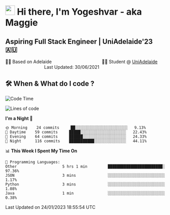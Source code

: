 <h1><img src="https://emojis.slackmojis.com/emojis/images/1531849430/4246/blob-sunglasses.gif?1531849430" width="30"/> Hi there, I'm Yogeshvar - aka Maggie</h1>

## Aspiring Full Stack Engineer | UniAdelaide'23 🇦🇺  
🏂🏻  Based on Adelaide &nbsp;&nbsp;&nbsp;&nbsp;&nbsp;&nbsp;&nbsp;&nbsp;&nbsp;&nbsp;&nbsp;&nbsp;&nbsp;&nbsp;&nbsp;&nbsp;&nbsp;&nbsp;&nbsp;&nbsp;&nbsp;&nbsp;&nbsp;&nbsp;&nbsp;&nbsp;&nbsp;&nbsp;&nbsp;&nbsp;&nbsp;&nbsp;&nbsp;&nbsp;&nbsp;&nbsp;&nbsp;&nbsp;&nbsp;👨‍💻 Student @ [UniAdelaide](https://www.adelaide.edu.au)   &nbsp;&nbsp;&nbsp;&nbsp;&nbsp;&nbsp;&nbsp;&nbsp;&nbsp;&nbsp;&nbsp;&nbsp;&nbsp;&nbsp;&nbsp;&nbsp;&nbsp;&nbsp;&nbsp;&nbsp;&nbsp;&nbsp;&nbsp;&nbsp;&nbsp;&nbsp;&nbsp;&nbsp;&nbsp;&nbsp;&nbsp;Last Updated: 30/06/2021

## 🛠 When & What do I code ?  

<!--START_SECTION:waka-->
![Code Time](http://img.shields.io/badge/Code%20Time-1%2C910%20hrs%2028%20mins-blue)

![Lines of code](https://img.shields.io/badge/From%20Hello%20World%20I%27ve%20Written-2%20Million%20lines%20of%20code-blue)

**I'm a Night 🦉** 

```text
🌞 Morning    24 commits     ██░░░░░░░░░░░░░░░░░░░░░░░   9.13% 
🌆 Daytime    59 commits     █████░░░░░░░░░░░░░░░░░░░░   22.43% 
🌃 Evening    64 commits     ██████░░░░░░░░░░░░░░░░░░░   24.33% 
🌙 Night      116 commits    ███████████░░░░░░░░░░░░░░   44.11%

```


📊 **This Week I Spent My Time On** 

```text
💬 Programming Languages: 
Other                    5 hrs 1 min         ████████████████████████░   97.36% 
JSON                     3 mins              ░░░░░░░░░░░░░░░░░░░░░░░░░   1.17% 
Python                   3 mins              ░░░░░░░░░░░░░░░░░░░░░░░░░   1.08% 
Java                     1 min               ░░░░░░░░░░░░░░░░░░░░░░░░░   0.38%

```


 Last Updated on 24/01/2023 18:55:54 UTC
<!--END_SECTION:waka-->
